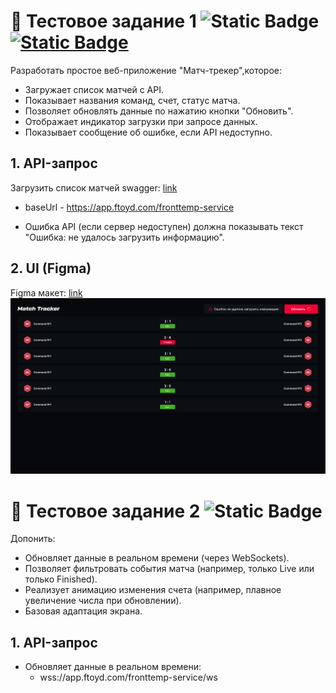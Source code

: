 # 🚀 Тестовое задание 1  ![Static Badge](https://img.shields.io/badge/Done-93e67c?logo=checkmarx)  [<img alt="Static Badge" src="https://img.shields.io/badge/-black?logo=githubpages&logoSize=auto&link=https%3A%2F%2Fblurmb.github.io%2Ftest-match-tracker%2F">](https://img.shields.io/badge/-black?logo=githubpages&logoSize=auto&link=https%3A%2F%2Fblurmb.github.io%2Ftest-match-tracker%2F)

Разработать простое веб-приложение "Матч-трекер",которое:
  * Загружает список матчей с API.
  * Показывает названия команд, счет, статус матча.
  * Позволяет обновлять данные по нажатию кнопки "Обновить".
  * Отображает индикатор загрузки при запросе данных.
  * Показывает сообщение об ошибке, если API недоступно.

## 1. API-запрос
Загрузить список матчей
swagger: [link](/docs/swagger.yaml)

 * baseUrl - https://app.ftoyd.com/fronttemp-service

 * Ошибка API (если сервер недоступен) должна показывать текст "Ошибка: не удалось загрузить информацию".
## 2. UI (Figma)
Figma макет: [link](https://www.figma.com/design/W16WfB86EgqtcuuqLCYjgF/Test-assignment?node-id=113-741&t=hBEv4NU9JHRNcUKm-4)
![reference png](/docs/ref.png)

# 🚀 Тестовое задание 2 ![Static Badge](https://img.shields.io/badge/%E2%AC%9C%20-TBD-ed3939)
Допонить:
 * Обновляет данные в реальном времени (через WebSockets).
 * Позволяет фильтровать события матча (например, только Live или только Finished).
 * Реализует анимацию изменения счета (например, плавное увеличение числа при обновлении).
 * Базовая адаптация экрана.

## 1. API-запрос
* Обновляет данные в реальном времени:
  * wss://app.ftoyd.com/fronttemp-service/ws
